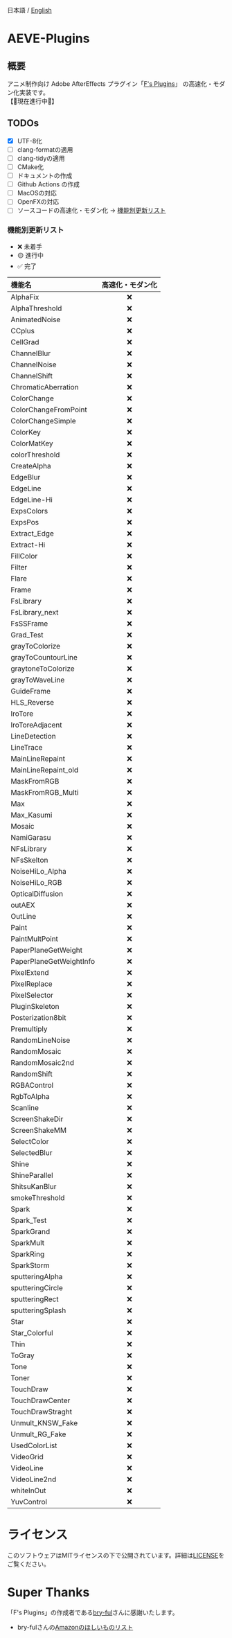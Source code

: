 日本語 / [English](README_EN.md)

# AEVE-Plugins

## 概要

アニメ制作向け Adobe AfterEffects
プラグイン「[F's Plugins](https://github.com/bryful/F-s-PluginsProjects)」
の高速化・モダン化実装です。\
【🚧現在進行中🚧】

## TODOs

- [x] UTF-8化
- [ ] clang-formatの適用
- [ ] clang-tidyの適用
- [ ] CMake化
- [ ] ドキュメントの作成
- [ ] Github Actions の作成
- [ ] MacOSの対応
- [ ] OpenFXの対応
- [ ] ソースコードの高速化・モダン化 → [機能別更新リスト](#機能別更新リスト)

### 機能別更新リスト

- ❌ 未着手
- 🟡 進行中
- ✅ 完了

| 機能名                  | 高速化・モダン化 |
| :---------------------- | :--------------: |
| AlphaFix                |        ❌        |
| AlphaThreshold          |        ❌        |
| AnimatedNoise           |        ❌        |
| CCplus                  |        ❌        |
| CellGrad                |        ❌        |
| ChannelBlur             |        ❌        |
| ChannelNoise            |        ❌        |
| ChannelShift            |        ❌        |
| ChromaticAberration     |        ❌        |
| ColorChange             |        ❌        |
| ColorChangeFromPoint    |        ❌        |
| ColorChangeSimple       |        ❌        |
| ColorKey                |        ❌        |
| ColorMatKey             |        ❌        |
| colorThreshold          |        ❌        |
| CreateAlpha             |        ❌        |
| EdgeBlur                |        ❌        |
| EdgeLine                |        ❌        |
| EdgeLine-Hi             |        ❌        |
| ExpsColors              |        ❌        |
| ExpsPos                 |        ❌        |
| Extract_Edge            |        ❌        |
| Extract-Hi              |        ❌        |
| FillColor               |        ❌        |
| Filter                  |        ❌        |
| Flare                   |        ❌        |
| Frame                   |        ❌        |
| FsLibrary               |        ❌        |
| FsLibrary_next          |        ❌        |
| FsSSFrame               |        ❌        |
| Grad_Test               |        ❌        |
| grayToColorize          |        ❌        |
| grayToCountourLine      |        ❌        |
| graytoneToColorize      |        ❌        |
| grayToWaveLine          |        ❌        |
| GuideFrame              |        ❌        |
| HLS_Reverse             |        ❌        |
| IroTore                 |        ❌        |
| IroToreAdjacent         |        ❌        |
| LineDetection           |        ❌        |
| LineTrace               |        ❌        |
| MainLineRepaint         |        ❌        |
| MainLineRepaint_old     |        ❌        |
| MaskFromRGB             |        ❌        |
| MaskFromRGB_Multi       |        ❌        |
| Max                     |        ❌        |
| Max_Kasumi              |        ❌        |
| Mosaic                  |        ❌        |
| NamiGarasu              |        ❌        |
| NFsLibrary              |        ❌        |
| NFsSkelton              |        ❌        |
| NoiseHiLo_Alpha         |        ❌        |
| NoiseHiLo_RGB           |        ❌        |
| OpticalDiffusion        |        ❌        |
| outAEX                  |        ❌        |
| OutLine                 |        ❌        |
| Paint                   |        ❌        |
| PaintMultPoint          |        ❌        |
| PaperPlaneGetWeight     |        ❌        |
| PaperPlaneGetWeightInfo |        ❌        |
| PixelExtend             |        ❌        |
| PixelReplace            |        ❌        |
| PixelSelector           |        ❌        |
| PluginSkeleton          |        ❌        |
| Posterization8bit       |        ❌        |
| Premultiply             |        ❌        |
| RandomLineNoise         |        ❌        |
| RandomMosaic            |        ❌        |
| RandomMosaic2nd         |        ❌        |
| RandomShift             |        ❌        |
| RGBAControl             |        ❌        |
| RgbToAlpha              |        ❌        |
| Scanline                |        ❌        |
| ScreenShakeDir          |        ❌        |
| ScreenShakeMM           |        ❌        |
| SelectColor             |        ❌        |
| SelectedBlur            |        ❌        |
| Shine                   |        ❌        |
| ShineParallel           |        ❌        |
| ShitsuKanBlur           |        ❌        |
| smokeThreshold          |        ❌        |
| Spark                   |        ❌        |
| Spark_Test              |        ❌        |
| SparkGrand              |        ❌        |
| SparkMult               |        ❌        |
| SparkRing               |        ❌        |
| SparkStorm              |        ❌        |
| sputteringAlpha         |        ❌        |
| sputteringCircle        |        ❌        |
| sputteringRect          |        ❌        |
| sputteringSplash        |        ❌        |
| Star                    |        ❌        |
| Star_Colorful           |        ❌        |
| Thin                    |        ❌        |
| ToGray                  |        ❌        |
| Tone                    |        ❌        |
| Toner                   |        ❌        |
| TouchDraw               |        ❌        |
| TouchDrawCenter         |        ❌        |
| TouchDrawStraght        |        ❌        |
| Unmult_KNSW_Fake        |        ❌        |
| Unmult_RG_Fake          |        ❌        |
| UsedColorList           |        ❌        |
| VideoGrid               |        ❌        |
| VideoLine               |        ❌        |
| VideoLine2nd            |        ❌        |
| whiteInOut              |        ❌        |
| YuvControl              |        ❌        |

# ライセンス

このソフトウェアはMITライセンスの下で公開されています。詳細は[LICENSE](LICENSE)をご覧ください。

# Super Thanks

「F's
Plugins」の作成者である[bry-ful](https://github.com/bryful)さんに感謝いたします。

- bry-fulさんの[Amazonのほしいものリスト](https://www.amazon.co.jp/hz/wishlist/ls/2ME5VSS8WJOX8?ref_=wl_sha)
